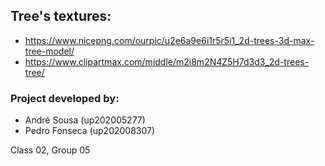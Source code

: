 ## Tree's textures:

- https://www.nicepng.com/ourpic/u2e6a9e6i1r5r5i1_2d-trees-3d-max-tree-model/
- https://www.clipartmax.com/middle/m2i8m2N4Z5H7d3d3_2d-trees-tree/

### Project developed by:

- André Sousa (up202005277)
- Pedro Fonseca (up202008307)

Class 02, Group 05
